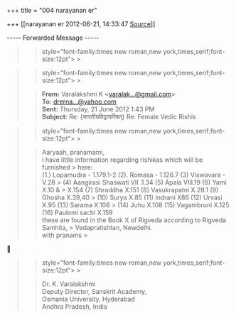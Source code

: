 +++
title = "004 narayanan er"

+++
[[narayanan er	2012-06-21, 14:33:47 [Source](https://groups.google.com/g/bvparishat/c/tDvyp9uDrJ4)]]



----- Forwarded Message -----  

> 
> >  style="font-family:times new roman,new york,times,serif;font-size:12pt"> >
> 
> > 

> 
> >  style="font-family:times new roman,new york,times,serif;font-size:12pt"> >
> 
> > **From:** Varalakshmi K \<[varalak...@gmail.com]()\>  
> **To:** [drerna...@yahoo.com]()  
> **Sent:** Thursday, 21 June 2012 1:43 PM  
> **Subject:** Re: {भारतीयविद्वत्परिषत्} Re: Female Vedic Rishis  
> > 
> >   
> > 
> > 

> 
> >  style="font-family:times new roman,new york,times,serif;font-size:12pt"> >
> 
> > Aaryaah, pranamami,  
> i have little information regarding rishikas which will be furnished > here:  
> (1.) Lopamudra - 1.179.1-2 (2). Romasa - 1.126.7 (3) Viswavara - V.28 > (4) Aangirasi Shaswati VII .1.34 (5) Apala VIII.19 (6) Yami X.10 & > X.154 (7) Shraddha X.151 (8) Vasukrapatni X.28.1 (9) Ghosha X.39,40 > (10) Surya X.85 (11) Indrani X86 (12) Urvasi X.95 (13) Sarama X.108 > (14) Juhu X.108 (15) Vagambruni X.125 (16) Paulomi sachi X.159  
> these are found in the Book X of Rigveda according to Rigveda Samhita, > Vedapratishtan, Newdelhi.  
> with pranams >
> 
> > 
> > 



> 
> >  style="font-family:times new roman,new york,times,serif;font-size:12pt"> >
> 
> > Dr. K. Varalakshmi  
> Deputy Director, Sanskrit Academy,  
> Osmania University, Hyderabad  
> Andhra Pradesh, India  
> > 
> >   
>   
> > 
> > 

